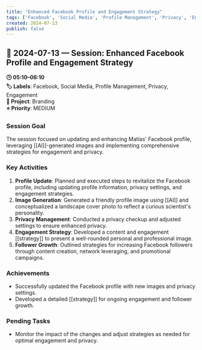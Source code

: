 ```yaml
---
title: "Enhanced Facebook Profile and Engagement Strategy"
tags: ['Facebook', 'Social Media', 'Profile Management', 'Privacy', 'Engagement']
created: 2024-07-13
publish: false
---
```


## 📅 2024-07-13 — Session: Enhanced Facebook Profile and Engagement Strategy

**🕒 05:10–06:10**  
**🏷️ Labels**: Facebook, Social Media, Profile Management, Privacy, Engagement  
**📂 Project**: Branding  
**⭐ Priority**: MEDIUM  


### Session Goal
The session focused on updating and enhancing Matías' Facebook profile, leveraging [[AI]]-generated images and implementing comprehensive strategies for engagement and privacy.

### Key Activities
1. **Profile Update**: Planned and executed steps to revitalize the Facebook profile, including updating profile information, privacy settings, and engagement strategies.
2. **Image Generation**: Generated a friendly profile image using [[AI]] and conceptualized a landscape cover photo to reflect a curious scientist's personality.
3. **Privacy Management**: Conducted a privacy checkup and adjusted settings to ensure enhanced privacy.
4. **Engagement Strategy**: Developed a content and engagement [[strategy]] to present a well-rounded personal and professional image.
5. **Follower Growth**: Outlined strategies for increasing Facebook followers through content creation, network leveraging, and promotional campaigns.

### Achievements
- Successfully updated the Facebook profile with new images and privacy settings.
- Developed a detailed [[strategy]] for ongoing engagement and follower growth.

### Pending Tasks
- Monitor the impact of the changes and adjust strategies as needed for optimal engagement and privacy.
